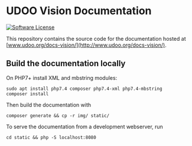 # UDOO Vision Documentation

[![Software License](https://img.shields.io/badge/license-MIT-brightgreen.svg?style=flat-square)](https://github.com/UDOOboard/Vision-Docs/LICENSE)

This repository contains the source code for the documentation hosted at [www.udoo.org/docs-vision/](http://www.udoo.org/docs-vision/).


## Build the documentation locally
On PHP7+ install XML and mbstring modules:

    sudo apt install php7.4 composer php7.4-xml php7.4-mbstring
    composer install

Then build the documentation with

    composer generate && cp -r img/ static/

To serve the documentation from a development webserver, run

    cd static && php -S localhost:8080
